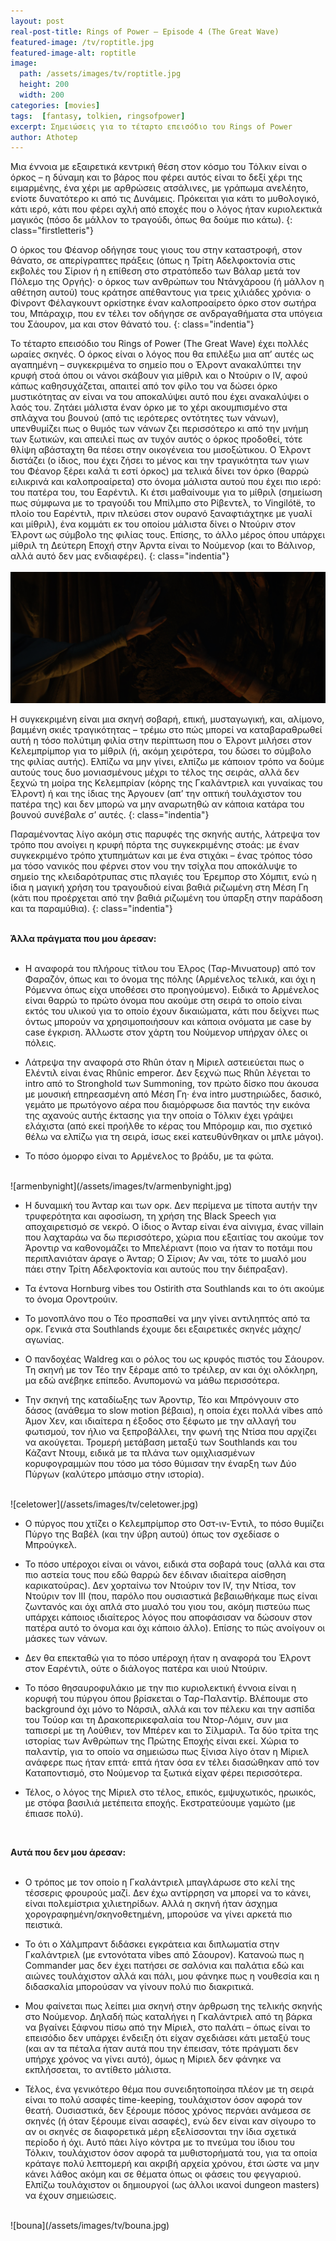 ```yaml
---
layout: post
real-post-title: Rings of Power – Episode 4 (The Great Wave)
featured-image: /tv/roptitle.jpg
featured-image-alt: roptitle
image:
  path: /assets/images/tv/roptitle.jpg
  height: 200
  width: 200
categories: [movies]
tags:  [fantasy, tolkien, ringsofpower]
excerpt: Σημειώσεις για το τέταρτο επεισόδιο του Rings of Power
author: Athotep
---
```


Μια έννοια με εξαιρετικά κεντρική θέση στον κόσμο του Τόλκιν είναι ο όρκος – η δύναμη και το βάρος που φέρει αυτός είναι το δεξί χέρι της ειμαρμένης, ένα χέρι με αρθρώσεις ατσάλινες, με γράπωμα ανελέητο, ενίοτε δυνατότερο κι από τις Δυνάμεις. Πρόκειται για κάτι το μυθολογικό, κάτι ιερό, κάτι που φέρει αχλή από εποχές που ο λόγος ήταν κυριολεκτικά μαγικός (πόσο δε μάλλον το τραγούδι, όπως θα δούμε πιο κάτω).
{: class="firstletteris"}

Ο όρκος του Φέανορ οδήγησε τους γιους του στην καταστροφή, στον θάνατο, σε απερίγραπτες πράξεις (όπως η Τρίτη Αδελφοκτονία στις εκβολές του Σίριον ή η επίθεση στο στρατόπεδο των Βάλαρ μετά τον Πόλεμο της Οργής)· ο όρκος των ανθρώπων του Ντάνχάροου (ή μάλλον η αθέτηση αυτού) τους κράτησε απέθαντους για τρεις χιλιάδες χρόνια· ο Φίνροντ Φέλαγκουντ ορκίστηκε έναν καλοπροαίρετο όρκο στον σωτήρα του, Μπάραχιρ, που εν τέλει τον οδήγησε σε ανδραγαθήματα στα υπόγεια του Σάουρον, μα και στον θάνατό του.
{: class="indentia"}

Το τέταρτο επεισόδιο του Rings of Power (The Great Wave) έχει πολλές ωραίες σκηνές. Ο όρκος είναι ο λόγος που θα επιλέξω μια απ’ αυτές ως αγαπημένη – συγκεκριμένα το σημείο που ο Έλροντ ανακαλύπτει την κρυφή στοά όπου οι νάνοι σκάβουν για μίθριλ και ο Ντούριν ο IV, αφού κάπως καθησυχάζεται, απαιτεί από τον φίλο του να δώσει όρκο μυστικότητας αν είναι να του αποκαλύψει αυτό που έχει ανακαλύψει ο λαός του. Ζητάει μάλιστα έναν όρκο με το χέρι ακουμπισμένο στα σπλάχνα του βουνού (από τις ιερότερες οντότητες των νάνων), υπενθυμίζει πως ο θυμός των νάνων ζει περισσότερο κι από την μνήμη των ξωτικών, και απειλεί πως αν τυχόν αυτός ο όρκος προδοθεί, τότε θλίψη αβάσταχτη θα πέσει στην οικογένεια του μισοξώτικου. Ο Έλροντ διστάζει (ο ίδιος, που έχει ζήσει το μένος και την τραγικότητα των γιων του Φέανορ ξέρει καλά τι εστί όρκος) μα τελικά δίνει τον όρκο (θαρρώ ειλικρινά και καλοπροαίρετα) στο όνομα μάλιστα αυτού που έχει πιο ιερό: του πατέρα του, του Εαρέντιλ. Κι έτσι μαθαίνουμε για το μίθριλ (σημείωση πως σύμφωνα με το τραγούδι του Μπίλμπο στο Ρίβεντελ, το Vingilótë, το πλοίο του Εαρέντιλ, πριν πλεύσει στον ουρανό ξαναφτιάχτηκε με γυαλί και μίθριλ), ένα κομμάτι εκ του οποίου μάλιστα δίνει ο Ντούριν στον Έλροντ ως σύμβολο της φιλίας τους. Επίσης, το άλλο μέρος όπου υπάρχει μίθριλ τη Δεύτερη Εποχή στην Άρντα είναι το Νούμενορ (και το Βάλινορ, αλλά αυτό δεν μας ενδιαφέρει).
{: class="indentia"}  
<br>
![oathofrock](/assets/images/tv/oathofrock.jpg) 
<br>

Η συγκεκριμένη είναι μια σκηνή σοβαρή, επική, μυσταγωγική, και, αλίμονο, βαμμένη σκιές τραγικότητας – τρέμω στο πώς μπορεί να καταβαραθρωθεί αυτή η τόσο πολύτιμη φιλία στην περίπτωση που ο Έλροντ μιλήσει στον Κελεμπρίμπορ για το μίθριλ (ή, ακόμη χειρότερα, του δώσει το σύμβολο της φιλίας αυτής). Ελπίζω να μην γίνει, ελπίζω με κάποιον τρόπο να δούμε αυτούς τους δυο μονιασμένους μέχρι το τέλος της σειράς, αλλά δεν ξεχνώ τη μοίρα της Κελεμπρίαν (κόρης της Γκαλάντριελ και γυναίκας του Έλροντ) ή και της ίδιας της Άργουεν (απ’ την οπτική τουλάχιστον του πατέρα της) και δεν μπορώ να μην αναρωτηθώ αν κάποια κατάρα του βουνού συνέβαλε σ’ αυτές.
{: class="indentia"}

Παραμένοντας λίγο ακόμη στις παρυφές της σκηνής αυτής, λάτρεψα τον τρόπο που ανοίγει η κρυφή πόρτα της συγκεκριμένης στοάς: με έναν συγκεκριμένο τρόπο χτυπημάτων και με ένα στιχάκι – ένας τρόπος τόσο μα τόσο νανικός που φέρνει στον νου την τσίχλα που αποκάλυψε το σημείο της κλειδαρότρυπας στις πλαγιές του Έρεμπορ στο Χόμπιτ, ενώ η ίδια η μαγική χρήση του τραγουδιού είναι βαθιά ριζωμένη στη Μέση Γη (κάτι που προέρχεται από την βαθιά ριζωμένη του ύπαρξη στην παράδοση και τα παραμύθια).
{: class="indentia"}  
<br>

**Άλλα πράγματα που μου άρεσαν:**  
<br>

* Η αναφορά του πλήρους τίτλου του Έλρος (Ταρ-Μινυατουρ) από τον Φαραζόν, όπως και το όνομα της πόλης (Αρμένελος τελικά, και όχι η Ρόμεννα όπως είχα υποθέσει στο προηγούμενο). Ειδικά το Αρμένελος είναι θαρρώ το πρώτο όνομα που ακούμε στη σειρά το οποίο είναι εκτός του υλικού για το οποίο έχουν δικαιώματα, κάτι που δείχνει πως όντως μπορούν να χρησιμοποιήσουν και κάποια ονόματα με case by case έγκριση. Άλλωστε στον χάρτη του Νούμενορ υπήρχαν όλες οι πόλεις.

* Λάτρεψα την αναφορά στο Rhûn όταν η Μίριελ αστειεύεται πως ο Ελέντιλ είναι ένας Rhûnic emperor. Δεν ξεχνώ πως Rhûn λέγεται το intro από το Stronghold των Summoning, τον πρώτο δίσκο που άκουσα με μουσική επηρεασμένη από Μέση Γη· ένα intro μυστηριώδες, δασικό, γεμάτο με πρωτόγονο αέρα που διαμόρφωσε δια παντός την εικόνα της αχανούς αυτής έκτασης για την οποία ο Τόλκιν έχει γράψει ελάχιστα (από εκεί προήλθε το κέρας του Μπόρομιρ και, πιο σχετικό θέλω να ελπίζω για τη σειρά, ίσως εκεί κατευθύνθηκαν οι μπλε μάγοι).

* Το πόσο όμορφο είναι το Αρμένελος το βράδυ, με τα φώτα.  
<br>
![armenbynight](/assets/images/tv/armenbynight.jpg) 
<br>

* Η δυναμική του Άνταρ και των ορκ. Δεν περίμενα με τίποτα αυτήν την τρυφερότητα και αφοσίωση, τη χρήση της Black Speech για αποχαιρετισμό σε νεκρό. Ο ίδιος ο Άνταρ είναι ένα αίνιγμα, ένας villain που λαχταράω να δω περισσότερο, χώρια που εξαιτίας του ακούμε τον Άροντιρ να καθονομάζει το Μπελέριαντ (ποιο να ήταν το ποτάμι που περιπλανιόταν άραγε ο Άνταρ; Ο Σίριον; Αν ναι, τότε το μυαλό μου πάει στην Τρίτη Αδελφοκτονία και αυτούς που την διέπραξαν).

* Τα έντονα Hornburg vibes του Ostirith στα Southlands και το ότι ακούμε το όνομα Οροντρούιν.

* Το μονοπλάνο που ο Τέο προσπαθεί να μην γίνει αντιληπτός από τα ορκ. Γενικά στα Southlands έχουμε δει εξαιρετικές σκηνές μάχης/αγωνίας.

* Ο πανδοχέας Waldreg και ο ρόλος του ως κρυφός πιστός του Σάουρον. Τη σκηνή με τον Τέο την ξέραμε από το τρέιλερ, αν και όχι ολόκληρη, μα εδώ ανέβηκε επίπεδο. Ανυπομονώ να μάθω περισσότερα.

* Την σκηνή της καταδίωξης των Άροντιρ, Τέο και Μπρόνγουιν στο δάσος (ανάθεμα το slow motion βέβαια), η οποία έχει πολλά vibes από Άμον Χεν, και ιδιαίτερα η έξοδος στο ξέφωτο με την αλλαγή του φωτισμού, τον ήλιο να ξεπροβάλλει, την φωνή της Ντίσα που αρχίζει να ακούγεται. Τρομερή μετάβαση μεταξύ των Southlands και του Κάζαντ Ντουμ, ειδικά με τα πλάνα των ομιχλιασμένων κορυφογραμμών που τόσο μα τόσο θύμισαν την έναρξη των Δύο Πύργων (καλύτερο μπάσιμο στην ιστορία).  
<br>
![celetower](/assets/images/tv/celetower.jpg) 
<br>

* Ο πύργος που χτίζει ο Κελεμπρίμπορ στο Οστ-ιν-Έντιλ, το πόσο θυμίζει Πύργο της Βαβέλ (και την ύβρη αυτού) όπως τον σχεδίασε ο Μπρούγκελ.

* Το πόσο υπέροχοι είναι οι νάνοι, ειδικά στα σοβαρά τους (αλλά και στα πιο αστεία τους που εδώ θαρρώ δεν έδιναν ιδιαίτερα αίσθηση καρικατούρας). Δεν χορταίνω τον Ντούριν τον IV, την Ντίσα, τον Ντούριν τον III (που, παρόλο που ουσιαστικά βεβαιωθήκαμε πως είναι ζωντανός και όχι απλά στο μυαλό του γιου του, ακόμη πιστεύω πως υπάρχει κάποιος ιδιαίτερος λόγος που αποφάσισαν να δώσουν στον πατέρα αυτό το όνομα και όχι κάποιο άλλο). Επίσης το πώς ανοίγουν οι μάσκες των νάνων.

* Δεν θα επεκταθώ για το πόσο υπέροχη ήταν η αναφορά του Έλροντ στον Εαρέντιλ, ούτε ο διάλογος πατέρα και υιού Ντούριν.

* Το πόσο θησαυροφυλάκιο με την πιο κυριολεκτική έννοια είναι η κορυφή του πύργου όπου βρίσκεται ο Ταρ-Παλαντίρ. Βλέπουμε στο background όχι μόνο το Νάρσιλ, αλλά και τον πέλεκυ και την ασπίδα του Τούορ και τη Δρακοπερικεφαλαία του Ντορ-Λόμιν, συν μια ταπισερί με τη Λούθιεν, τον Μπέρεν και το Σίλμαριλ. Τα δύο τρίτα της ιστορίας των Ανθρώπων της Πρώτης Εποχής είναι εκεί. Χώρια το παλαντίρ, για το οποίο να σημειώσω πως ξίνισα λίγο όταν η Μίριελ ανάφερε πως ήταν επτά· επτά ήταν όσα εν τέλει διασώθηκαν από τον Καταποντισμό, στο Νούμενορ τα ξωτικά είχαν φέρει περισσότερα.

* Τέλος, ο λόγος της Μίριελ στο τέλος, επικός, εμψυχωτικός, ηρωικός, με στόφα βασιλιά μετέπειτα εποχής. Εκστρατεύουμε γαμώτο (με έπιασε πολύ).  
<br>

**Αυτά που δεν μου άρεσαν:**  
<br>

* Ο τρόπος με τον οποίο η Γκαλάντριελ μπαγλάρωσε στο κελί της τέσσερις φρουρούς μαζί. Δεν έχω αντίρρηση να μπορεί να το κάνει, είναι πολεμίστρια χιλιετηρίδων. Αλλά η σκηνή ήταν άσχημα χορογραφημένη/σκηνοθετημένη, μπορούσε να γίνει αρκετά πιο πειστικά.

* Το ότι ο Χάλμπραντ διδάσκει εγκράτεια και διπλωματία στην Γκαλάντριελ (με εντονότατα vibes από Σάουρον). Κατανοώ πως η Commander μας δεν έχει πατήσει σε σαλόνια και παλάτια εδώ και αιώνες τουλάχιστον αλλά και πάλι, μου φάνηκε πως η νουθεσία και η διδασκαλία μπορούσαν να γίνουν πολύ πιο διακριτικά.

* Μου φαίνεται πως λείπει μια σκηνή στην άρθρωση της τελικής σκηνής στο Νούμενορ. Δηλαδή πώς καταλήγει η Γκαλάντριελ από τη βάρκα να βγαίνει ξάφνου πίσω από την Μίριελ, στο παλάτι – όπως είναι το επεισόδιο δεν υπάρχει ένδειξη ότι είχαν σχεδιάσει κάτι μεταξύ τους (και αν τα πέταλα ήταν αυτά που την έπεισαν, τότε πράγματι δεν υπήρχε χρόνος να γίνει αυτό), όμως η Μίριελ δεν φάνηκε να εκπλήσσεται, το αντίθετο μάλιστα.

* Τέλος, ένα γενικότερο θέμα που συνειδητοποίησα πλέον με τη σειρά είναι το πολύ ασαφές time-keeping, τουλάχιστον όσον αφορά τον θεατή. Ουσιαστικά, δεν ξέρουμε πόσος χρόνος περνάει ανάμεσα σε σκηνές (ή όταν ξέρουμε είναι ασαφές), ενώ δεν είναι καν σίγουρο το αν οι σκηνές σε διαφορετικά μέρη εξελίσσονται την ίδια σχετικά περίοδο ή όχι. Αυτό πάει λίγο κόντρα με το πνεύμα του ίδιου του Τόλκιν, τουλάχιστον όσον αφορά τα μυθιστορήματά του, για τα οποία κράταγε πολύ λεπτομερή και ακριβή αρχεία χρόνου, έτσι ώστε να μην κάνει λάθος ακόμη και σε θέματα όπως οι φάσεις του φεγγαριού. Ελπίζω τουλάχιστον οι δημιουργοί (ως άλλοι ικανοί dungeon masters) να έχουν σημειώσεις.  
<br>
![bouna](/assets/images/tv/bouna.jpg) 
<br>